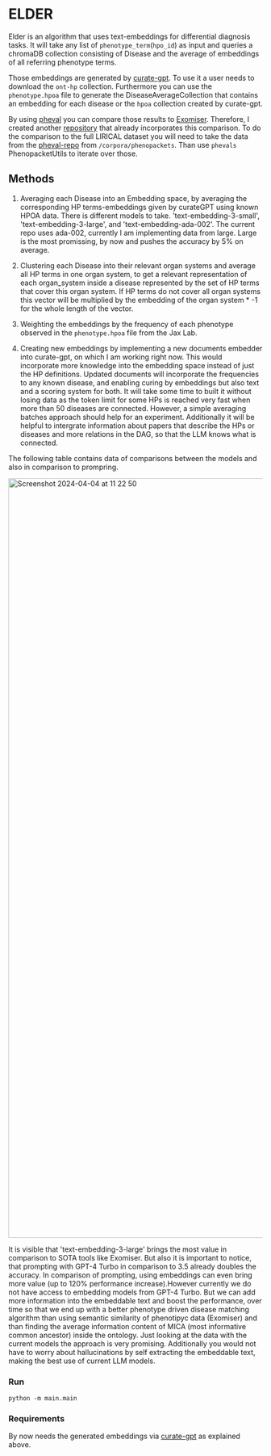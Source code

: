 
# ELDER
Elder is an algorithm that uses text-embeddings for differential diagnosis tasks. It will take any list of `phenotype_term`(`hpo_id`) as input and queries a chromaDB collection 
consisting of Disease and the average of embeddings of all referring phenotype terms.

Those embeddings are generated by [curate-gpt](https://github.com/iQuxLE/curate-gpt). To use it a user needs to download the `ont-hp` collection.
Furthermore you can use the `phenotype.hpoa` file to generate the DiseaseAverageCollection that contains an embedding for each disease or the `hpoa` collection created by curate-gpt.

By using [pheval](https://github.com/monarch-initiative/pheval) you can compare those results to [Exomiser](https://github.com/exomiser/Exomiser). Therefore, I created another [repository](https://github.com/iQuxLE/eval-elder) that already incorporates this comparison.
To do the comparison to the full LIRICAL dataset you will need to take the data from the [pheval-repo](https://github.com/monarch-initiative/pheval) from `/corpora/phenopackets`. Than use `phevals` PhenopacketUtils to iterate over those.

## Methods
1. Averaging each Disease into an Embedding space, by averaging the corresponding HP terms-embeddings given by curateGPT using known HPOA data.
There is different models to take. 'text-embedding-3-small', 'text-embedding-3-large', and 'text-embedding-ada-002'. The current repo uses ada-002, currently I am implementing data from large. Large is the most promissing, by now and pushes the accuracy by 5% on average.
     
3. Clustering each Disease into their relevant organ systems and average all HP terms in one organ system, to get a relevant representation of each organ_system inside a disease        represented by the set of HP terms that cover this organ system. If HP terms do not cover all organ systems this vector will be multiplied by the embedding of the organ system * -1 for the whole length of the vector.

4. Weighting the embeddings by the frequency of each phenotype observed in the `phenotype.hpoa` file from the Jax Lab.

5. Creating new embeddings by implementing a new documents embedder into curate-gpt, on which I am working right now. This would incorporate more knowledge into the embedding space instead of just the HP definitions. Updated documents will incorporate the frequencies to any known disease, and enabling curing by embeddings but also text and a scoring system for both. It will take some time to built it without losing data as the token limit for some HPs is reached  very fast when more than 50 diseases are connected. However, a simple averaging batches approach should help for an experiment. Additionally it will be helpful to intergrate information about papers that describe the HPs or diseases and more relations in the DAG, so that the LLM knows what is connected.

The following table contains data of comparisons between the models and also in comparison to prompring.

<img width="1505" alt="Screenshot 2024-04-04 at 11 22 50" src="https://github.com/iQuxLE/ELDER/assets/70138474/cfce0a92-6bcb-400b-981d-971050865470">

It is visible that 'text-embedding-3-large' brings the most value in comparison to SOTA tools like Exomiser. But also it is important to notice, that prompting with GPT-4 Turbo in comparison to 3.5 already doubles the accuracy. In comparison of prompting, using embeddings can even bring more value (up to 120% performance increase).However currently we do not have access to embedding models from GPT-4 Turbo. But we can add more information into the embeddable text and boost the performance, over time so that we end up with a better phenotype driven disease matching algorithm than using semantic similarity of phenotipyc data (Exomiser) and than finding the average information content of MICA (most informative common ancestor) inside the ontology. Just looking at the data with the current models the approach is very promising. Additionally you would not have to worry about hallucinations by self extracting the embeddable text, making the best use of current LLM models.


### Run
`python -m main.main`

### Requirements
By now needs the generated embeddings via [curate-gpt](https://github.com/iQuxLE/curate-gpt) as explained above.
